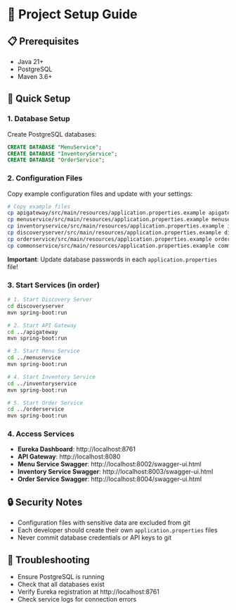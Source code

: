 # 🔧 Project Setup Guide

## 📋 Prerequisites
- Java 21+
- PostgreSQL
- Maven 3.6+

## 🚀 Quick Setup

### 1. Database Setup
Create PostgreSQL databases:
```sql
CREATE DATABASE "MenuService";
CREATE DATABASE "InventoryService";
CREATE DATABASE "OrderService";
```

### 2. Configuration Files
Copy example configuration files and update with your settings:

```bash
# Copy example files
cp apigateway/src/main/resources/application.properties.example apigateway/src/main/resources/application.properties
cp menuservice/src/main/resources/application.properties.example menuservice/src/main/resources/application.properties
cp inventoryservice/src/main/resources/application.properties.example inventoryservice/src/main/resources/application.properties
cp discoveryserver/src/main/resources/application.properties.example discoveryserver/src/main/resources/application.properties
cp orderservice/src/main/resources/application.properties.example orderservice/src/main/resources/application.properties
cp commonservice/src/main/resources/application.properties.example commonservice/src/main/resources/application.properties
```

**Important**: Update database passwords in each `application.properties` file!

### 3. Start Services (in order)

```bash
# 1. Start Discovery Server
cd discoveryserver
mvn spring-boot:run

# 2. Start API Gateway
cd ../apigateway
mvn spring-boot:run

# 3. Start Menu Service
cd ../menuservice
mvn spring-boot:run

# 4. Start Inventory Service
cd ../inventoryservice
mvn spring-boot:run

# 5. Start Order Service
cd ../orderservice
mvn spring-boot:run
```

### 4. Access Services
- **Eureka Dashboard**: http://localhost:8761
- **API Gateway**: http://localhost:8080
- **Menu Service Swagger**: http://localhost:8002/swagger-ui.html
- **Inventory Service Swagger**: http://localhost:8003/swagger-ui.html
- **Order Service Swagger**: http://localhost:8004/swagger-ui.html

## 🔒 Security Notes
- Configuration files with sensitive data are excluded from git
- Each developer should create their own `application.properties` files
- Never commit database credentials or API keys to git

## 🐛 Troubleshooting
- Ensure PostgreSQL is running
- Check that all databases exist
- Verify Eureka registration at http://localhost:8761
- Check service logs for connection errors
